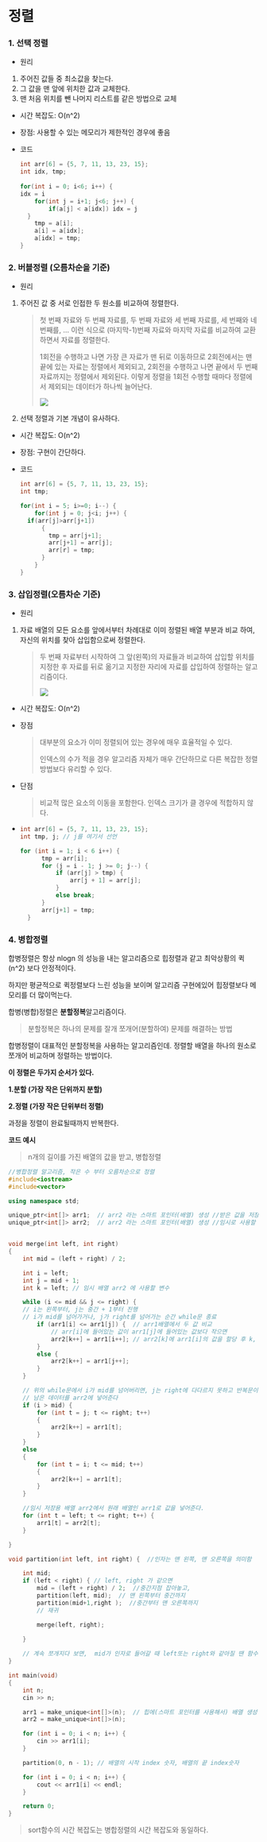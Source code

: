 # 정렬

### 1. 선택 정렬

- 원리

1. 주어진 값들 중 최소값을 찾는다.
2. 그 값을 맨 앞에 위치한 값과 교체한다.
3. 맨 처음 위치를 뺀 나머지 리스트를 같은 방법으로 교체

- 시간 복잡도: O(n^2)

- 장점: 사용할 수 있는 메모리가 제한적인 경우에 좋음

- 코드

  ```c++
  int arr[6] = {5, 7, 11, 13, 23, 15};
  int idx, tmp; 
      
  for(int i = 0; i<6; i++) {
  idx = i
      for(int j = i+1; j<6; j++) {
          if(a[j] < a[idx]) idx = j
  	}
      tmp = a[i];
      a[i] = a[idx];
      a[idx] = tmp;
  }
  ```

  

### 2. 버블정렬 (오름차순을 기준)

- 원리

1. 주어진 값 중 서로 인접한 두 원소를 비교하여 정렬한다.

   > 첫 번째 자료와 두 번째 자료를, 두 번째 자료와 세 번째 자료를, 세 번째와 네 번째를, … 이런 식으로 (마지막-1)번째 자료와 마지막 자료를 비교하여 교환하면서 자료를 정렬한다.
   >
   > 1회전을 수행하고 나면 가장 큰 자료가 맨 뒤로 이동하므로 2회전에서는 맨 끝에 있는 자료는 정렬에서 제외되고, 2회전을 수행하고 나면 끝에서 두 번째 자료까지는 정렬에서 제외된다. 이렇게 정렬을 1회전 수행할 때마다 정렬에서 제외되는 데이터가 하나씩 늘어난다.
   >
   > ![](https://gmlwjd9405.github.io/images/algorithm-bubble-sort/bubble-sort.png)

2. 선택 정렬과 기본 개념이 유사하다.

- 시간 복잡도: O(n^2)

- 장점: 구현이 간단하다.

- 코드

  ```c++
  int arr[6] = {5, 7, 11, 13, 23, 15};
  int tmp;
  
  for(int i = 5; i>=0; i--) {
      for(int j = 0; j<i; j++) {
  	if(arr[j]>arr[j+1])
      	{
          tmp = arr[j+1];
          arr[j+1] = arr[j];
          arr[r] = tmp;
      	}
      }
  }
  ```



### 3. 삽입정렬(오름차순 기준)

- 원리

1. 자료 배열의 모든 요소를 앞에서부터 차례대로 이미 정렬된 배열 부분과 비교 하여, 자신의 위치를 찾아 삽입함으로써 정렬한다.

   > 두 번째 자료부터 시작하여 그 앞(왼쪽)의 자료들과 비교하여 삽입할 위치를 지정한 후 자료를 뒤로 옮기고 지정한 자리에 자료를 삽입하여 정렬하는 알고리즘이다.
   >
   > ![](https://gmlwjd9405.github.io/images/algorithm-insertion-sort/insertion-sort.png)

- 시간 복잡도: O(n^2)

- 장점

  >대부분의 요소가 이미 정렬되어 있는 경우에 매우 효율적일 수 있다.
  >
  >인덱스의 수가 적을 경우 알고리즘 자체가 매우 간단하므로 다른 복잡한 정렬 방법보다 유리할 수 있다.

- 단점

  > 비교적 많은 요소의 이동을 포함한다.
  > 인덱스 크기가 클 경우에 적합하지 않다.

- ```c++
  int arr[6] = {5, 7, 11, 13, 23, 15};
  int tmp, j; // j를 여기서 선언
  
  for (int i = 1; i < 6 i++) {
  		tmp = arr[i];
  		for (j = i - 1; j >= 0; j--) {
  			if (arr[j] > tmp) {
  				arr[j + 1] = arr[j];	
  			}
  			else break;
  		}
  		arr[j+1] = tmp;
  	}
  
  
  ```



### 4. 병합정렬

합병정렬은 항상 nlogn 의 성능을 내는 알고리즘으로 힙정렬과 같고 최악상황의 퀵(n^2) 보다 안정적이다.

하지만 평균적으로 퀵정렬보다 느린 성능을 보이며 알고리즘 구현에있어 힙정렬보다 메모리를 더 많이먹는다.

합병(병합)정렬은 **분할정복**알고리즘이다. 

> 분할정복은 하나의 문제를 잘개 쪼개어(분할하여) 문제를 해결하는 방법

합병정렬이 대표적인 분할정복을 사용하는 알고리즘인데. 정렬할 배열을 하나의 원소로 쪼개어 비교하며 정렬하는 방법이다.

**이 정렬은 두가지 순서가 있다.**

**1.분할 (가장 작은 단위까지 분할)**

**2.정렬 (가장 작은 단위부터 정렬)**

과정을 정렬이 완료될때까지 반복한다.



**코드 예시**

> n개의 길이를 가진 배열의 값을 받고, 병합정렬

```c++
//병합정렬 알고리즘, 작은 수 부터 오름차순으로 정렬
#include<iostream>
#include<vector>

using namespace std;

unique_ptr<int[]> arr1;  // arr2 라는 스마트 포인터(배열) 생성 //받은 값을 저장할 배열
unique_ptr<int[]> arr2;  // arr2 라는 스마트 포인터(배열) 생성 //임시로 사용할 배열


void merge(int left, int right)
{
	int mid = (left + right) / 2;

	int i = left;
	int j = mid + 1;  
	int k = left; // 임시 배열 arr2 에 사용할 변수

	while (i <= mid && j <= right) {  
	// i는 왼쪽부터, j는 중간 + 1부터 진행
	// i가 mid를 넘어가거나, j가 right를 넘어가는 순간 while문 종료
		if (arr1[i] <= arr1[j]) {  // arr1배열에서 두 값 비교
			// arr[i]에 들어있는 값이 arr1[j]에 들어있는 값보다 작으면 
			arr2[k++] = arr1[i++]; // arr2[k]에 arr1[i]의 값을 할당 후 k, i에 각각 ++
		}
		else {
			arr2[k++] = arr1[j++];
		}
	}

	// 위의 while문에서 i가 mid를 넘어버리면, j는 right에 다다르지 못하고 반복문이 끝나기 때문에
	// 남은 데이터를 arr2에 넣어준다
	if (i > mid) {  
		for (int t = j; t <= right; t++)
		{
			arr2[k++] = arr1[t];
		}
	}
	else
	{
		for (int t = i; t <= mid; t++)
		{
			arr2[k++] = arr1[t];
		}
	}

	//임시 저장용 배열 arr2에서 원래 배열인 arr1로 값을 넣어준다. 
	for (int t = left; t <= right; t++) {
		arr1[t] = arr2[t];
	}

}

void partition(int left, int right) {  //인자는 맨 왼쪽, 맨 오른쪽을 의미함

	int mid;
	if (left < right) { // left, right 가 같으면
		mid = (left + right) / 2;  //중간지점 잡아놓고, 
		partition(left, mid);  // 맨 왼쪽부터 중간까지 
		partition(mid+1,right );  //중간부터 맨 오른쪽까지
		// 재귀

		merge(left, right);
		
	}

	// 계속 쪼개지다 보면,  mid가 인자로 들어갈 때 left또는 right와 같아질 땐 함수 호출해도 동작없음
}

int main(void)
{
	int n;
	cin >> n;

	arr1 = make_unique<int[]>(n);  // 힙에(스마트 포인터를 사용해서) 배열 생성
	arr2 = make_unique<int[]>(n);  

	for (int i = 0; i < n; i++) {
		cin >> arr1[i];
	}

	partition(0, n - 1); // 배열의 시작 index 숫자, 배열의 끝 index숫자 

	for (int i = 0; i < n; i++) {
		cout << arr1[i] << endl;
	}

	return 0;
}
```

> sort함수의 시간 복잡도는 병합정렬의 시간 복잡도와 동일하다.

